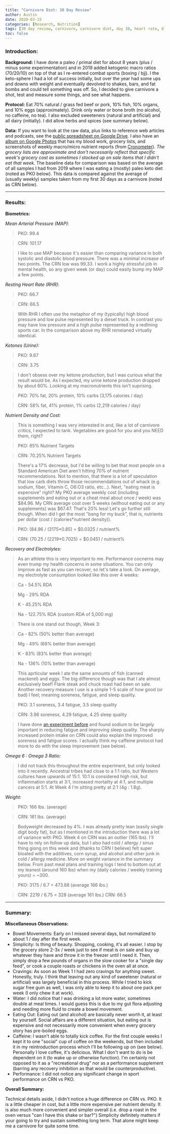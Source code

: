 ```yaml
---
title: "Carnivore Diet: 30 Day Review"
author: Austin
date: 2020-03-15
categories: [Research, Nutrition]
tags: [30 day review, carnivore, carnivore diet, day 30, heart rate, blood pressure, nutrient density, electrolytes]
toc: false
---
```


### Introduction:

**Background:**  I have done a paleo / primal diet for about 8 years (plus / minus some experimentation) and in 2019 added ketogenic macro ratios (70/20/10) on top of that as I re-entered combat sports (boxing / bjj).  I the keto-sphere I had a lot of success initially, but over the year had some ups and downs with weight and eventually devolved to shakes, bars, and fat bombs and could tell something was off.  So, I decided to give carnivore a shot, test and measure some things, and see what happens.

**Protocol:**  Eat 70% natural / grass fed beef or pork, 10% fish, 10% organs, and 10% eggs (approximately).  Drink only water or bone broth (no alcohol, no caffeine, no tea).  I also excluded sweeteners (natural and artificial) and all dairy (initially).  I did allow herbs and spices (see summary below).

**Data:**  If you want to look at the raw data, plus links to reference web articles and podcasts, see the [public spreadsheet on Google Drive](https://docs.google.com/spreadsheets/d/13WCRykhYSVscl9QhU4B3CNdaC7-n2UEKnWZBDMZJoBs/edit?usp=sharing).  I also have an [album on Google Photos](https://photos.app.goo.gl/jrqqa6PNoXXHvM3m6) that has my blood work, grocery lists, and screenshots of weekly macro/micro nutrient reports (from [Cronometer](https://play.google.com/store/apps/details?id=com.cronometer.android.gold)).  *The grocery lists are approximate and don't necessarily reflect that specific week's grocery cost as sometimes I stocked up on sale items that I didn't eat that week.*  The baseline data for comparison was based on the average of all samples I had from 2019 where I was eating a (mostly) paleo keto diet (noted as PKO below).  This data is compared against the average of (usually weekly) samples taken from my first 30 days as a carnivore (noted as CRN below).

---

### Results:

**Biometrics:**

*Mean Arterial Pressure (MAP)*:
>PKO: 99.4

>CRN: 101.17

>I like to use MAP because it's easier than comparing variance in both systolic and diastolic blood pressure.  There was a minimal increase of two points.  The CRN low was 99.33.  I work a highly stressful job in mental health, so any given week (or day) could easily bump my MAP a few points.

*Resting Heart Rate (RHR)*:
>PKO: 66.7

>CRN:  66.5

>With RHR I often use the metaphor of my (typically) high blood pressure and low pulse represented by a diesel truck.  In contrast you may have low pressure and a high pulse represented by a redlining sports car.  In the comparison above my RHR remeianed virtually identical.

*Ketones (Urine):*
>PKO:  9.67

>CRN:  3.75

>I don't obsess over my ketone production, but I was curious what the result would be.  As I expected, my urine ketone production dropped by about 60%.  Looking at my macronutrients this isn't suprising.

>PKO:  70% fat, 20% protein, 10% carbs (3,175 calories / day)

>CRN:  58% fat, 41% protein, 1% carbs (2,219 calories / day)

*Nutrient Density and Cost:*
> This is something I was very interested in and, like a lot of carnivore critics, I expected to tank.  Vegetables are good for you and you NEED them, right?

>PKO:  85% Nutrient Targets

>CRN:  70.25% Nutrient Targets

>There's a 17% decrease, but I'd be willing to bet that most people on a Standard American Diet aren't hitting 70% of nutrient recommendations.  Not to mention, that there is a lot of speculation that low carb diets throw those recommendations out of whack (e.g. sodium, fiber, Vitamin C, O6:O3 ratio, etc...).
Next, "eating meat is expensive" right?  My PKO average weekly cost (including supplements and eating out or a cheat meal about once / week) was $84.96.  My CRN average cost over 5 weeks (without eating out or any supplements) was $67.47.  That's 20% less!  Let's go further still though.  When did I get the most "bang for my buck", that is, nutrients per dollar (cost / (calories*nutrient density)).

>PKO:  (84.96 / (3175*0.85)   = $0.0325 / nutrient%

>CRN:  (70.25 / (2219*0.7025) = $0.0451 / nutrient%

*Recovery and Electrolytes:*
> As an athlete this is very important to me.  Performance cocnerns may even trump my health concerns in some situations.  You can only improve as fast as you can recover, so let's take a look.
On average, my electrolyte consumption looked like this over 4 weeks:

>Ca - 54.5% RDA

>Mg - 29% RDA

>K - 45.25% RDA

>Na - 122.75% RDA (custom RDA of 5,000 mg)

>There is one stand out though, Week 3:

>Ca - 82% (50% better than average)

>Mg - 49% (68% better than average)

>K - 83% (83% better than average)

>Na - 136% (10% better than average)

>This aprticular week I ate the same amounts of fish (canned mackerel) and eggs.  The big difference though was that I ate almost exclusively beef!  Flank steak and chuck roast had been on sale.
Another recovery measure I use is a simple 1-5 scale of how good (or bad) I feel; meaning soreness, fatigue, and sleep quality.

>PKO: 3.1 soreness, 3.4 fatigue, 3.5 sleep quality

>CRN:  3.96 soreness, 4.29 fatigue, 4.25 sleep quality

>I have done [an experiment before](https://docs.google.com/spreadsheets/d/1IU5-A1XtKTGN1AyGS6J562pRoQ8XduEmuM1_xzhbaz8/edit?usp=sharing) and found sodium to be largely important in reducing fatigue and improving sleep quality.  The sharply increased protein intake on CRN could also explain the improved soreness and fatigue scores.  I actually think my caffeine protocol had more to do with the sleep improvement (see below). 

*Omega 6 : Omega 3 Ratio:*
> I did not track this throughout the entire experiment, but only looked into it recently.  Ancestral tribes had close to a 1:1 ratio, but Western cultures have upwards of 15:1.  10:1 is considered high risk, but inflammation starts at 3:1, increased mortality at 4:1, and multiple cancers at 5:1.  At Week 4 I'm sitting pretty at 2:1 (4g : 1.8g).

*Weight:*
>PKO:  166 lbs. (average)

>CRN:  161 lbs. (average)

>Bodyweight decreased by 4%.  I was already pretty lean (easily single digit body fat), but as I mentioned in the introduction there was a lot of variance with PKO.  Week 4 on CRN was an outlier (165 lbs).  I'll have to rely on follow up data, but I also had cold / allergy / sinus thing giong on this week and (thanks to CRN I believe) felt super bloated with the additives, corn syrup, and alcohol and other junk in cold / allergy medicine.  More on weight variance in the summary below.
From past meal plans and training logs I tend to bottom out at my leanest (around 160 lbs) when my (daily calories / weekly training yours) = ~300.

>PKO:  3175 / 6.7 = 473.88 (average 166 lbs.)

>CRN:  2219 / 6.75 = 328 (average 161 lbs.)
>CRN:  66.5

---

### Summary:

**Miscellaneous Observations:**

* Bowel Movements:  Early on I missed several days, but normalized to about 1 / day after the first week.
* Simplicity:  Is thing of beauty.  Shopping, cooking, it's all easier.  I stop by the grocery store 2-3x / week just to see if meat is on sale and buy up whatever they have and throw it in the freezer until I need it.  Then, simply drop a few pounds of organs in the slow cooker for a "single day feed", or cook a couple roasts or chickens in the oven all at once.
* Cravings:  As soon as Week 1 I had zero cravings for anything sweet.  Honestly, truly.  I think that leaving out any kind of sweetener (natural or artificial) was largely beneficial in this process.  While I tried to kick sugar free gum as well, I was only able to keep it to about one pack per week (I only chew it at work).
* Water:  I did notice that I was drinking a lot more water, sometimes double at meal times.  I would guess this is due to my gut flora adjusting and needing more fluid to create a bowel movement.
* Eating Out:  Eating out (and alcohol) are basically never worth it, at least by yourself.  Social affairs are a different situation, but eating out is expensive and not necessarily more convenient when every grocery story has pre-boiled eggs.
* Caffeine:  I wasn't able to totally kick coffee.  For the first couple weeks I kept it to one "social" cup of coffee on the weekends, but then included it in my reintroduction process which I'll be following up on (see below).  Personally I love coffee, it's delicious.  What I don't want to do is be dependent on it (to wake up or otherwise function).  I'm certainly not opposed to it as a "recreational drug" nor as a performance supplement (barring any recovery inhibition as that would be counterproductive).
* Performance:  I did not notice any significant change in sport performance on CRN vs PKO.

**Overall Summary:**

Technical details aside, I didn't notice a huge difference on CRN vs. PKO.  It is a little cheaper in cost, but a little more expensive per nutrient density.  It is also much more convenient and simpler overall (i.e. drop a roast in the oven versus "can I have this shake or bar?")  Simplicity definitely matters if your going to try and sustain something long term.  That alone might keep me a carnivore for quite some time.
